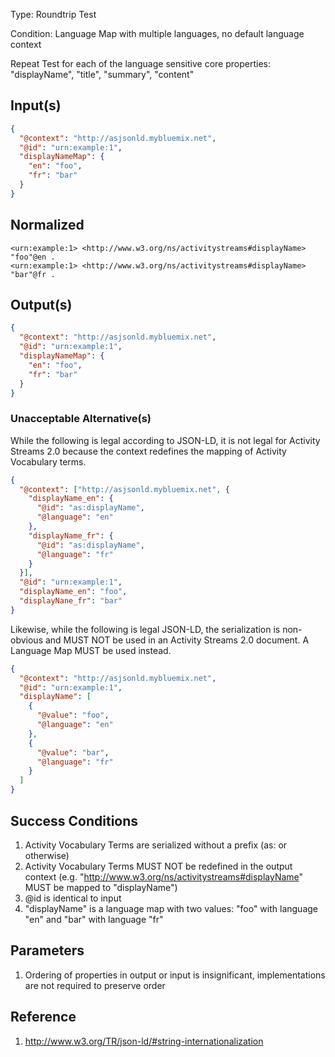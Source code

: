 Type:      Roundtrip Test

Condition: Language Map with multiple languages, no default language context

Repeat Test for each of the language sensitive core properties: "displayName", "title", "summary", "content"

## Input(s)

```json
{
  "@context": "http://asjsonld.mybluemix.net",
  "@id": "urn:example:1",
  "displayNameMap": {
    "en": "foo",
    "fr": "bar"
  }
}
```

## Normalized

```turtle
<urn:example:1> <http://www.w3.org/ns/activitystreams#displayName> "foo"@en .
<urn:example:1> <http://www.w3.org/ns/activitystreams#displayName> "bar"@fr .
```

## Output(s)

```json
{
  "@context": "http://asjsonld.mybluemix.net",
  "@id": "urn:example:1",
  "displayNameMap": {
    "en": "foo",
    "fr": "bar"
  }
}
```

### Unacceptable Alternative(s)

While the following is legal according to JSON-LD, it is not legal for Activity Streams 2.0 because the context redefines the mapping of Activity Vocabulary terms.

```json
{
  "@context": ["http://asjsonld.mybluemix.net", {
    "displayName_en": {
      "@id": "as:displayName",
      "@language": "en"
    },
    "displayName_fr": {
      "@id": "as:displayName",
      "@language": "fr"
    }
  }],
  "@id": "urn:example:1",
  "displayName_en": "foo",
  "displayNane_fr": "bar"
}
```

Likewise, while the following is legal JSON-LD, the serialization is non-obvious and MUST NOT be used in an Activity Streams 2.0 document. A Language Map MUST be used instead.

```json
{
  "@context": "http://asjsonld.mybluemix.net",
  "@id": "urn:example:1",
  "displayName": [
    {
      "@value": "foo", 
      "@language": "en"
    },
    {
      "@value": "bar", 
      "@language": "fr"
    }
  ]
}
```

## Success Conditions

1. Activity Vocabulary Terms are serialized without a prefix (as: or otherwise)
1. Activity Vocabulary Terms MUST NOT be redefined in the output context (e.g. "http://www.w3.org/ns/activitystreams#displayName" MUST be mapped to "displayName")
1. @id is identical to input
1. "displayName" is a language map with two values: "foo" with language "en" and "bar" with language "fr"

## Parameters

1. Ordering of properties in output or input is insignificant, implementations are not required to preserve order

## Reference

1. http://www.w3.org/TR/json-ld/#string-internationalization